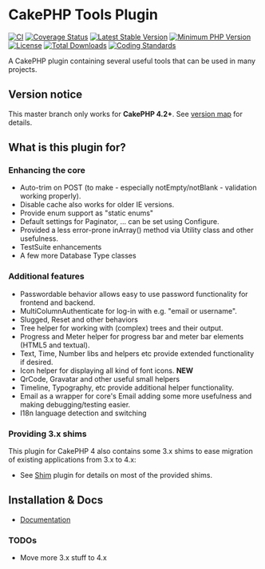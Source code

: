 # CakePHP Tools Plugin
[![CI](https://github.com/dereuromark/cakephp-tools/workflows/CI/badge.svg?branch=master)](https://github.com/dereuromark/cakephp-tools/actions?query=workflow%3ACI+branch%3Amaster)
[![Coverage Status](https://img.shields.io/codecov/c/github/dereuromark/cakephp-tools/master.svg)](https://codecov.io/gh/dereuromark/cakephp-tools)
[![Latest Stable Version](https://poser.pugx.org/dereuromark/cakephp-tools/v/stable.svg)](https://packagist.org/packages/dereuromark/cakephp-tools)
[![Minimum PHP Version](https://img.shields.io/badge/php-%3E%3D%207.4-8892BF.svg)](https://php.net/)
[![License](https://poser.pugx.org/dereuromark/cakephp-tools/license.svg)](https://packagist.org/packages/dereuromark/cakephp-tools)
[![Total Downloads](https://poser.pugx.org/dereuromark/cakephp-tools/d/total.svg)](https://packagist.org/packages/dereuromark/cakephp-tools)
[![Coding Standards](https://img.shields.io/badge/cs-PSR--2--R-yellow.svg)](https://github.com/php-fig-rectified/fig-rectified-standards)

A CakePHP plugin containing several useful tools that can be used in many projects.

## Version notice

This master branch only works for **CakePHP 4.2+**. See [version map](https://github.com/dereuromark/cakephp-tools/wiki#cakephp-version-map) for details.

## What is this plugin for?

### Enhancing the core
- Auto-trim on POST (to make - especially notEmpty/notBlank - validation working properly).
- Disable cache also works for older IE versions.
- Provide enum support as "static enums"
- Default settings for Paginator, ... can be set using Configure.
- Provided a less error-prone inArray() method via Utility class and other usefulness.
- TestSuite enhancements
- A few more Database Type classes

### Additional features
- Passwordable behavior allows easy to use password functionality for frontend and backend.
- MultiColumnAuthenticate for log-in with e.g. "email or username".
- Slugged, Reset and other behaviors
- Tree helper for working with (complex) trees and their output.
- Progress and Meter helper for progress bar and meter bar elements (HTML5 and textual).
- Text, Time, Number libs and helpers etc provide extended functionality if desired.
- Icon helper for displaying all kind of font icons. **NEW**
- QrCode, Gravatar and other useful small helpers
- Timeline, Typography, etc provide additional helper functionality.
- Email as a wrapper for core's Email adding some more usefulness and making debugging/testing easier.
- I18n language detection and switching

### Providing 3.x shims
This plugin for CakePHP 4 also contains some 3.x shims to ease migration of existing applications from 3.x to 4.x:
- See [Shim](https://github.com/dereuromark/cakephp-shim) plugin for details on most of the provided shims.

## Installation & Docs

- [Documentation](docs/README.md)

### TODOs

* Move more 3.x stuff to 4.x
